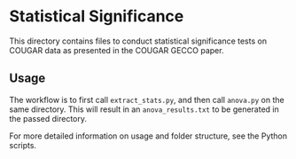 # Statistical Significance

This directory contains files to conduct statistical significance tests
on COUGAR data as presented in the COUGAR GECCO paper.

## Usage

The workflow is to first call `extract_stats.py`, and then call `anova.py`
on the same directory. This will result in an `anova_results.txt` to be
generated in the passed directory.

For more detailed information on usage and folder structure, see the Python
scripts.
